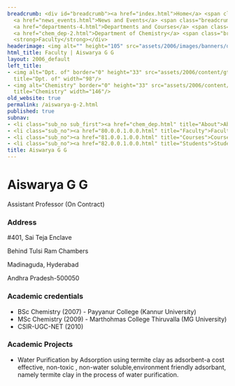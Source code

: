 ```yaml
---
breadcrumb: <div id="breadcrumb"><a href="index.html">Home</a> <span class="breadcrumb_spacer">&gt;</span>
  <a href="news_events.html">News and Events</a> <span class="breadcrumb_spacer">&gt;</span>
  <a href="departments-4.html">Departments and Courses</a> <span class="breadcrumb_spacer">&gt;</span>
  <a href="chem_dep-2.html">Department of Chemistry</a> <span class="breadcrumb_spacer">&gt;</span>
  <strong>Faculty</strong></div>
headerimage: <img alt="" height="105" src="assets/2006/images/banners/departments.jpg" width="472"/>
html_title: Faculty | Aiswarya G G
layout: 2006_default
left_title:
- <img alt="Dpt. of" border="0" height="33" src="assets/2006/content/gt/fcb6421c7c62628408190d4ca84029e5.png"
  title="Dpt. of" width="98"/>
- <img alt="Chemistry" border="0" height="33" src="assets/2006/content/gt/7ed40be81a597d79acdb7f2e7ac6bfb9.png"
  title="Chemistry" width="146"/>
old_website: true
permalink: /aiswarya-g-2.html
published: true
subnav:
- <li class="sub_no sub_first"><a href="chem_dep.html" title="About">About</a></li>
- <li class="sub_no"><a href="80.0.0.1.0.0.html" title="Faculty">Faculty</a></li>
- <li class="sub_no"><a href="81.0.0.1.0.0.html" title="Courses">Courses</a></li>
- <li class="sub_no"><a href="82.0.0.1.0.0.html" title="Students">Students</a></li>
title: Aiswarya G G
---
```


# Aiswarya G G

Assistant Professor (On Contract)

### Address

#401, Sai Teja Enclave

Behind Tulsi Ram Chambers

Madinaguda, Hyderabad

Andhra Pradesh-500050

### Academic credentials

  * BSc Chemistry (2007) - Payyanur College (Kannur University)
  * MSc Chemistry (2009) - Marthohmas College Thiruvalla (MG University)
  * CSIR-UGC-NET (2010)

### Academic Projects

  * Water Purification by Adsorption using termite clay as adsorbent-a cost effective, non-toxic , non-water soluble,environment friendly adsorbant, namely termite clay in the process of water purification.